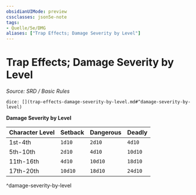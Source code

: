 ```yaml
---
obsidianUIMode: preview
cssclasses: json5e-note
tags:
- Quelle/5e/DMG
aliases: ["Trap Effects; Damage Severity by Level"]
---
```

# Trap Effects; Damage Severity by Level
*Source: SRD / Basic Rules* 

`dice: [](trap-effects-damage-severity-by-level.md#^damage-severity-by-level)`

**Damage Severity by Level**

| Character Level | Setback | Dangerous | Deadly |
|-----------------|---------|-----------|--------|
| 1st-4th | `1d10` | `2d10` | `4d10` |
| 5th-10th | `2d10` | `4d10` | `10d10` |
| 11th-16th | `4d10` | `10d10` | `18d10` |
| 17th-20th | `10d10` | `18d10` | `24d10` |
^damage-severity-by-level